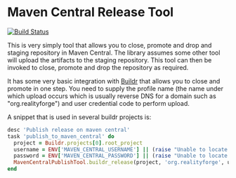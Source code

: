 # Maven Central Release Tool

[![Build Status](https://api.travis-ci.com/realityforge/mcrt.svg?branch=master)](http://travis-ci.com/realityforge/mcrt)

This is very simply tool that allows you to close, promote and drop and staging repository in Maven Central.
The library assumes some other tool will upload the artifacts to the staging repository. This tool can then
be invoked to close, promote and drop the repository as required.

It has some very basic integration with [Buildr](http://buildr.apache.org) that allows you to close and promote
in one step. You need to supply the profile name (the name under which upload occurs which is usually reverse DNS
for a domain such as "org.realityforge") and user credential code to perform upload.

A snippet that is used in several buildr projects is:

```ruby
desc 'Publish release on maven central'
task 'publish_to_maven_central' do
  project = Buildr.projects[0].root_project
  username = ENV['MAVEN_CENTRAL_USERNAME'] || (raise "Unable to locate environment variable with name 'MAVEN_CENTRAL_USERNAME'")
  password = ENV['MAVEN_CENTRAL_PASSWORD'] || (raise "Unable to locate environment variable with name 'MAVEN_CENTRAL_PASSWORD'")
  MavenCentralPublishTool.buildr_release(project, 'org.realityforge', username, password)
end
```
